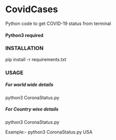 # CovidCases
Python code to get COVID-19 status from terminal

#### Python3 required
### INSTALLATION 

pip install -r requirements.txt

### USAGE

##### For world wide details
python3 CoronaStatus.py   

##### For Country wise details
python3 CoronaStatus.py <country name>

Example:-  python3 CoronaStatus.py USA
